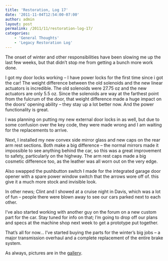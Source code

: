 ```yaml
---
title: 'Restoration, Log 17'
date: '2011-11-04T12:54:00-07:00'
author: admin
layout: post
permalink: /2011/11/restoration-log-17/
categories:
    - 'General Thoughts'
    - 'Legacy Restoration Log'
---
```


The onset of winter and other responsibilities have been slowing me up the last few weeks, but that didn’t stop me from getting a bunch more work done.  
  
I got my door locks working – I have power locks for the first time since i got the car! The weight difference between the old solenoids and the new linear actuators is incredible. The old solenoids were 27.75 oz and the new actuators are only 5.5 oz. Since the solenoids are way at the farthest point from the fulcrum of the door, that weight difference made a huge impact on the doors’ opening ability – they stay up a lot better now. And the power functionality is great.  
  
I was planning on putting my new external door locks in as well, but due to some confusion over the key code, they were made wrong and I am waiting for the replacements to arrive.  
  
Next, I installed my new convex side mirror glass and new caps on the rear arm rest sections. Both make a big difference – the normal mirrors made it impossible to see anything behind the car, so this was a great improvement to safety, particularly on the highway. The arm rest caps made a big cosmetic difference too, as the leather was all worn out on the very edge.  
  
Also swapped the pushbutton switch I made for the integrated garage door opener with a spare power window switch that the arrows wore off of. this give it a much more stock and invisible look.  
  
In other news; Clint and I showed at a cruise night in Davis, which was a lot of fun – people there were blown away to see our cars parked next to each other.  
  
I’ve also started working with another guy on the forum on a new custom part for the car. Stay tuned for info on that; I’m going to drop off our plans and specs at the machine shop next week to get a prototype put together.  
  
That’s all for now… I’ve started buying the parts for the winter’s big jobs – a major transmission overhaul and a complete replacement of the entire brake system.

As always, pictures are in the [gallery](https://www.orangeoblivion.com/gallery/index.php?/category/repair-log-details-of-repairs-made).